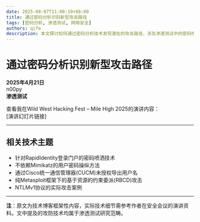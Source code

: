 ```yaml
---
date: 2025-08-07T11:00:19+08:00
title: 通过密码分析识别新型攻击路径
tags: [密码分析, 渗透测试, 网络安全]
authors: qife
description: 本文探讨如何通过密码分析技术发现潜在的攻击路径，涉及渗透测试中的密码喷洒、NTLMv1攻击等实战技术，并包含Wild West Hacking Fest会议演讲资料。
---
```


# 通过密码分析识别新型攻击路径

**2025年4月21日**  
n00py  
**渗透测试**

查看我在Wild West Hacking Fest – Mile High 2025的演讲内容：  
[演讲幻灯片链接]  

---

## 相关技术主题
- 针对RapidIdentity登录门户的密码喷洒技术  
- 不依赖Mimikatz的用户密码操纵方法  
- 通过Cisco统一通信管理器(CUCM)未授权导出用户名  
- 纯Metasploit框架下的基于资源的约束委派(RBCD)攻击  
- NTLMv1协议的实际攻击案例  

---

**注**：原文为技术博客框架性内容，实际技术细节需参考作者在安全会议的演讲资料。文中提及的攻防技术均属于渗透测试研究范畴。